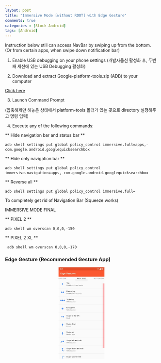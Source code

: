 ```yaml
---
layout: post
title: "Immersive Mode [without ROOT] with Edge Gesture"
comments: true
categories : [Stock Android]
tags: [Android]
---
```


Instruction below still can access NavBar by swiping up from the bottom.
(Or from certain apps, when swipe down notification bar)


1. Enable USB debugging on your phone settings (개발자옵션 활성화 후, 두번째 세션에 있는 USB Debugging 활성화)



2. Download and extract Google-platform-tools.zip (ADB) to your computer

[Click here](https://developer.android.com/studio/releases/platform-tools)



3. Launch Command Prompt

(압축해제만 해놓은 상태에서 platform-tools 폴더가 있는 곳으로 directory 설정해주고 명령 입력)



4. Execute any of the following commands:

** Hide navigation bar and status bar **
```
adb shell settings put global policy_control immersive.full=apps,-com.google.android.googlequicksearchbox
```
** Hide only navigation bar **
```
adb shell settings put global policy_control immersive.navigation=apps,-com.google.android.googlequicksearchbox
```
** Reverse all **
```
adb shell settings put global policy_control immersive.full=
```








To completely get rid of Navigation Bar (Squeeze works)



IMMERSIVE MODE FINAL

** PIXEL 2 **
```
adb shell wm overscan 0,0,0,-150
```
** PIXEL 2  XL **
```
 adb shell wm overscan 0,0,0,-170
```




<h3>Edge Gesture (Recommended Gesture App)</h3>

<center><img src="/assets/img/EdgeGesture.png" width="30%"></center>
